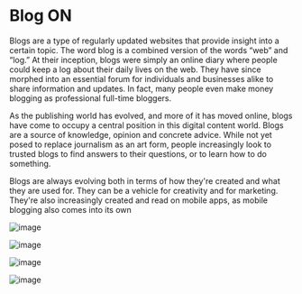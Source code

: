# Blog ON

Blogs are a type of regularly updated websites that provide insight into a certain topic. The word
blog is a combined version of the words “web” and “log.” At their inception, blogs were simply
an online diary where people could keep a log about their daily lives on the web. They have
since morphed into an essential forum for individuals and businesses alike to share information
and updates. In fact, many people even make money blogging as professional full-time bloggers.

As the publishing world has evolved, and more of it has moved online, blogs have come to
occupy a central position in this digital content world. Blogs are a source of knowledge, opinion
and concrete advice. While not yet posed to replace journalism as an art form, people
increasingly look to trusted blogs to find answers to their questions, or to learn how to do
something.

Blogs are always evolving both in terms of how they're created and what they are used for. They
can be a vehicle for creativity and for marketing. They're also increasingly created and read on
mobile apps, as mobile blogging also comes into its own

![image](https://github.com/tejas11054/BlogOn/assets/140798292/ea711920-bdf3-4144-95a1-31d228041879)

![image](https://github.com/tejas11054/BlogOn/assets/140798292/15e191ae-d0d4-4d0f-b93c-38562617e0bb)

![image](https://github.com/tejas11054/BlogOn/assets/140798292/f18a0031-a5dd-472a-a1f1-71585c8ca8d3)

![image](https://github.com/tejas11054/BlogOn/assets/140798292/0d5de615-4227-4905-b843-444359f472f6)




